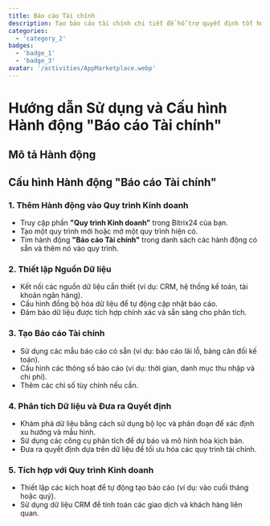 ```yaml
---
title: Báo cáo Tài chính
description: Tạo báo cáo tài chính chi tiết để hỗ trợ quyết định tốt hơn.
categories: 
  - 'category_2'
badges: 
  - 'badge_1'
  - 'badge_3'
avatar: '/activities/AppMarketplace.webp'
---
```

# Hướng dẫn Sử dụng và Cấu hình Hành động "Báo cáo Tài chính"

## Mô tả Hành động

## **Cấu hình Hành động "Báo cáo Tài chính"**

### 1. Thêm Hành động vào Quy trình Kinh doanh
- Truy cập phần **"Quy trình Kinh doanh"** trong Bitrix24 của bạn.
- Tạo một quy trình mới hoặc mở một quy trình hiện có.
- Tìm hành động **"Báo cáo Tài chính"** trong danh sách các hành động có sẵn và thêm nó vào quy trình.

### 2. Thiết lập Nguồn Dữ liệu
- Kết nối các nguồn dữ liệu cần thiết (ví dụ: CRM, hệ thống kế toán, tài khoản ngân hàng).
- Cấu hình đồng bộ hóa dữ liệu để tự động cập nhật báo cáo.
- Đảm bảo dữ liệu được tích hợp chính xác và sẵn sàng cho phân tích.

### 3. Tạo Báo cáo Tài chính
- Sử dụng các mẫu báo cáo có sẵn (ví dụ: báo cáo lãi lỗ, bảng cân đối kế toán).
- Cấu hình các thông số báo cáo (ví dụ: thời gian, danh mục thu nhập và chi phí).
- Thêm các chỉ số tùy chỉnh nếu cần.

### 4. Phân tích Dữ liệu và Đưa ra Quyết định
- Khám phá dữ liệu bằng cách sử dụng bộ lọc và phân đoạn để xác định xu hướng và mẫu hình.
- Sử dụng các công cụ phân tích để dự báo và mô hình hóa kịch bản.
- Đưa ra quyết định dựa trên dữ liệu để tối ưu hóa các quy trình tài chính.

### 5. Tích hợp với Quy trình Kinh doanh
- Thiết lập các kích hoạt để tự động tạo báo cáo (ví dụ: vào cuối tháng hoặc quý).
- Sử dụng dữ liệu CRM để tính toán các giao dịch và khách hàng liên quan.